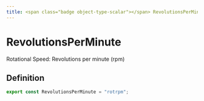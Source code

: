 ```yaml
---
title: <span class="badge object-type-scalar"></span> RevolutionsPerMinute
---
```

# <span class="badge object-type-scalar"></span> RevolutionsPerMinute

Rotational Speed: Revolutions per minute (rpm)

## Definition

```typescript
export const RevolutionsPerMinute = "rotrpm";

```

